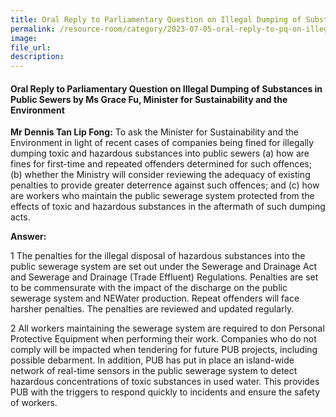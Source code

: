 ```yaml
--- 
title: Oral Reply to Parliamentary Question on Illegal Dumping of Substances in Public Sewers by Ms Grace Fu, Minister for Sustainability and the Environment
permalink: /resource-room/category/2023-07-05-oral-reply-to-pq-on-illegal-dumping-of-substances-in-public-sewers
image:  
file_url:  
description:  
---  
```

#### Oral Reply to Parliamentary Question on Illegal Dumping of Substances in Public Sewers by Ms Grace Fu, Minister for Sustainability and the Environment

**Mr Dennis Tan Lip Fong:** To ask the Minister for Sustainability and the Environment in light of recent cases of companies being fined for illegally dumping toxic and hazardous substances into public sewers (a) how are fines for first-time and repeated offenders determined for such offences; (b) whether the Ministry will consider reviewing the adequacy of existing penalties to provide greater deterrence against such offences; and (c) how are workers who maintain the public sewerage system protected from the effects of toxic and hazardous substances in the aftermath of such dumping acts.

**Answer:**

1	The penalties for the illegal disposal of hazardous substances into the public sewerage system are set out under the Sewerage and Drainage Act and Sewerage and Drainage (Trade Effluent) Regulations. Penalties are set to be commensurate with the impact of the discharge on the public sewerage system and NEWater production. Repeat offenders will face harsher penalties. The penalties are reviewed and updated regularly.

2	All workers maintaining the sewerage system are required to don Personal Protective Equipment when performing their work. Companies who do not comply will be impacted when tendering for future PUB projects, including possible debarment. In addition, PUB has put in place an island-wide network of real-time sensors in the public sewerage system to detect hazardous concentrations of toxic substances in used water. This provides PUB with the triggers to respond quickly to incidents and ensure the safety of workers.
